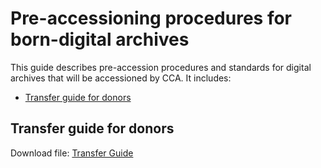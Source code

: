 # Pre-accessioning procedures for born-digital archives

This guide describes pre-accession procedures and standards for digital archives that will be accessioned by CCA.  It includes:  

* [Transfer guide for donors](#transferguide)  

<a name="transferguide"></a>  
## Transfer guide for donors  

Download file: [Transfer Guide](guides/ccaDonorTransferGuide.docx)